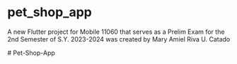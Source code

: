 # pet_shop_app

A new Flutter project for Mobile 11060 that serves as a Prelim Exam for the 2nd Semester of S.Y. 2023-2024 was created by Mary Amiel Riva U. Catado

#   P e t - S h o p - A p p 
 
 
